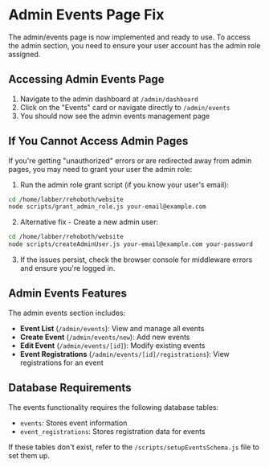 # Admin Events Page Fix

The admin/events page is now implemented and ready to use. To access the admin section, you need to ensure your user account has the admin role assigned.

## Accessing Admin Events Page

1. Navigate to the admin dashboard at `/admin/dashboard`
2. Click on the "Events" card or navigate directly to `/admin/events`
3. You should now see the admin events management page

## If You Cannot Access Admin Pages

If you're getting "unauthorized" errors or are redirected away from admin pages, you may need to grant your user the admin role:

1. Run the admin role grant script (if you know your user's email):

```bash
cd /home/labber/rehoboth/website
node scripts/grant_admin_role.js your-email@example.com
```

2. Alternative fix - Create a new admin user:

```bash
cd /home/labber/rehoboth/website
node scripts/createAdminUser.js your-email@example.com your-password
```

3. If the issues persist, check the browser console for middleware errors and ensure you're logged in.

## Admin Events Features

The admin events section includes:

- **Event List** (`/admin/events`): View and manage all events
- **Create Event** (`/admin/events/new`): Add new events
- **Edit Event** (`/admin/events/[id]`): Modify existing events
- **Event Registrations** (`/admin/events/[id]/registrations`): View registrations for an event

## Database Requirements

The events functionality requires the following database tables:
- `events`: Stores event information
- `event_registrations`: Stores registration data for events

If these tables don't exist, refer to the `/scripts/setupEventsSchema.js` file to set them up.
